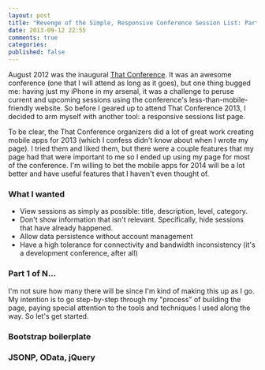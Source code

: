 ```yaml
---
layout: post
title: "Revenge of the Simple, Responsive Conference Session List: Part 1"
date: 2013-09-12 22:55
comments: true
categories: 
published: false
---
```


August 2012 was the inaugural [That Conference](http://thatconference.com). It was an awesome conference (one that I will attend as long as it goes), but one thing bugged me: having just my iPhone in my arsenal, it was a challenge to peruse current and upcoming sessions using the conference's less-than-mobile-friendly website. So before I geared up to attend That Conference 2013, I decided to arm myself with another tool: a responsive sessions list page.

To be clear, the That Conference organizers did a lot of great work creating mobile apps for 2013 (which I confess didn't know about when I wrote my page). I tried them and liked them, but there were a couple features that my page had that were important to me so I ended up using my page for most of the conference. I'm willing to bet the mobile apps for 2014 will be a lot better and have useful features that I haven't even thought of.

### What I wanted

* View sessions as simply as possible: title, description, level, category.
* Don't show information that isn't relevant. Specifically, hide sessions that have already happened.
* Allow data persistence without account management
* Have a high tolerance for connectivity and bandwidth inconsistency (it's a development conference, after all)

### Part 1 of N...

I'm not sure how many there will be since I'm kind of making this up as I go. My intention is to go step-by-step through my "process" of building the page, paying special attention to the tools and techniques I used along the way. So let's get started.

### Bootstrap boilerplate

### JSONP, OData, jQuery

